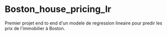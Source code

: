 # Boston_house_pricing_lr
 Premier projet end to end d'un modele de regression lineaire pour predir les prix de l'immobilier à Boston.

